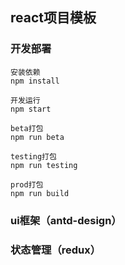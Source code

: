 ## react项目模板

### 开发部署
```
安装依赖
npm install

开发运行
npm start

beta打包
npm run beta

testing打包
npm run testing

prod打包
npm run build
```
### ui框架（antd-design）

### 状态管理（redux）